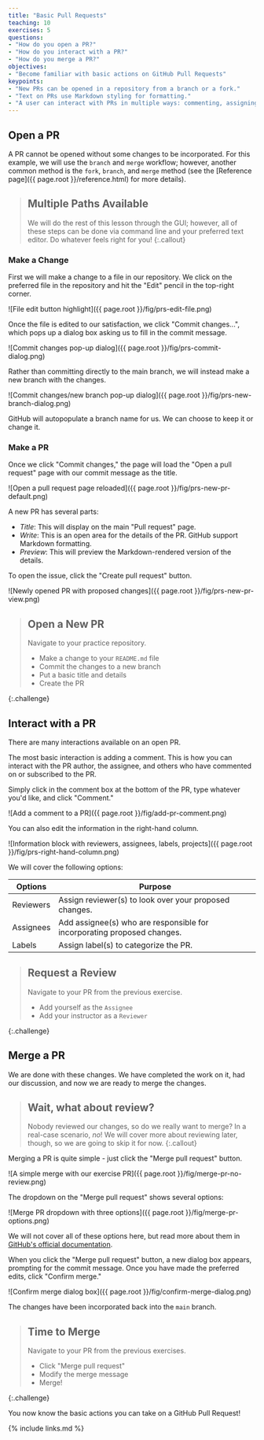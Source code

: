 ```yaml
---
title: "Basic Pull Requests"
teaching: 10
exercises: 5
questions:
- "How do you open a PR?"
- "How do you interact with a PR?"
- "How do you merge a PR?"
objectives:
- "Become familiar with basic actions on GitHub Pull Requests"
keypoints:
- "New PRs can be opened in a repository from a branch or a fork."
- "Text on PRs use Markdown styling for formatting."
- "A user can interact with PRs in multiple ways: commenting, assigning reviewers, linking to other issues and pull requests, and more."
---
```


## Open a PR

A PR cannot be opened without some changes to be incorporated. For this example,
we will use the `branch` and `merge` workflow; however, another common method
is the `fork`, `branch`, and `merge` method (see the
[Reference page]({{ page.root }}/reference.html) for more details).

> ## Multiple Paths Available
> We will do the rest of this lesson through the GUI; however, all of these
> steps can be done via command line and your preferred text editor.
> Do whatever feels right for you!
{:.callout}

### Make a Change

First we will make a change to a file in our repository. We click on the
preferred file in the repository and hit the "Edit" pencil in the top-right
corner.

![File edit button highlight]({{ page.root }}/fig/prs-edit-file.png)

Once the file is edited to our satisfaction, we click "Commit changes...",
which pops up a dialog box asking us to fill in the commit message.

![Commit changes pop-up dialog]({{ page.root }}/fig/prs-commit-dialog.png)

Rather than committing directly to the main branch, we will instead make a
new branch with the changes.

![Commit changes/new branch pop-up dialog]({{ page.root }}/fig/prs-new-branch-dialog.png)

GitHub will autopopulate a branch name for us. We can choose to keep it or
change it.

### Make a PR

Once we click "Commit changes," the page will load the "Open a pull request"
page with our commit message as the title.

![Open a pull request page reloaded]({{ page.root }}/fig/prs-new-pr-default.png)

A new PR has several parts:

- _Title_: This will display on the main "Pull request" page.
- _Write_: This is an open area for the details of the PR. GitHub support Markdown formatting.
- _Preview_: This will preview the Markdown-rendered version of the details.

To open the issue, click the "Create pull request" button.

![Newly opened PR with proposed changes]({{ page.root }}/fig/prs-new-pr-view.png)

> ## Open a New PR
>
> Navigate to your practice repository.
> 
> * Make a change to your `README.md` file
> * Commit the changes to a new branch
> * Put a basic title and details
> * Create the PR
>
{:.challenge}

## Interact with a PR

There are many interactions available on an open PR.

The most basic interaction is adding a comment. This is
how you can interact with the PR author, the assignee, and others who
have commented on or subscribed to the PR.

Simply click in the comment box at the bottom of the PR, type whatever
you'd like, and click "Comment."

![Add a comment to a PR]({{ page.root }}/fig/add-pr-comment.png)

You can also edit the information in the right-hand column.

![Information block with reviewers, assignees, labels, projects]({{ page.root }}/fig/prs-right-hand-column.png)

We will cover the following options:

| Options | Purpose |
| ------- | ------- |
| Reviewers | Assign reviewer(s) to look over your proposed changes. |
| Assignees | Add assignee(s) who are responsible for incorporating proposed changes. |
| Labels | Assign label(s) to categorize the PR. |

> ## Request a Review
>
> Navigate to your PR from the previous exercise.
> 
> * Add yourself as the `Assignee`
> * Add your instructor as a `Reviewer`
>
{:.challenge}

## Merge a PR

We are done with these changes. We have completed the work on it, had our
discussion, and now we are ready to merge the changes.

> ## Wait, what about review?
> Nobody reviewed our changes, so do we really want to merge? In a real-case
> scenario, *no*! We will cover more about reviewing later, though, so we
> are going to skip it for now.
{:.callout}

Merging a PR is quite simple - just click the "Merge pull request" button.

![A simple merge with our exercise PR]({{ page.root }}/fig/merge-pr-no-review.png)

The dropdown on the "Merge pull request" shows several options:

![Merge PR dropdown with three options]({{ page.root }}/fig/merge-pr-options.png)

We will not cover all of these options here, but read more about them in
[GitHub's official documentation](https://docs.github.com/en/pull-requests/collaborating-with-pull-requests/incorporating-changes-from-a-pull-request/merging-a-pull-request#merging-a-pull-request).

When you click the "Merge pull request" button, a new dialog box appears,
prompting for the commit message. Once you have made the preferred edits,
click "Confirm merge."

![Confirm merge dialog box]({{ page.root }}/fig/confirm-merge-dialog.png)

The changes have been incorporated back into the `main` branch.

> ## Time to Merge
>
> Navigate to your PR from the previous exercises.
> 
> * Click "Merge pull request"
> * Modify the merge message
> * Merge!
>
{:.challenge}

You now know the basic actions you can take on a GitHub Pull Request!

{% include links.md %}

